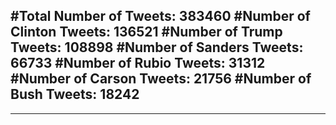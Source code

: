 #Total Number of Tweets: 383460 
#Number of Clinton Tweets: 136521
#Number of Trump Tweets: 108898
#Number of Sanders Tweets: 66733
#Number of Rubio Tweets: 31312
#Number of Carson Tweets: 21756
#Number of Bush Tweets: 18242
---
---
